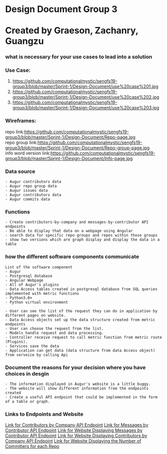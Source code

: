 # Design Document Group 3 <br><br> Created by Graeson, Zachanry, Guangzu

### what is necessary for your use cases to lead into a solution

### Use Case:
1. https://github.com/computationalmystic/sengfs19-group3/blob/master/Sprint-1/Design-Document/use%20case%201.jpg
2. https://github.com/computationalmystic/sengfs19-group3/blob/master/Sprint-1/Design-Document/use%20case%202.jpg
3. https://github.com/computationalmystic/sengfs19-group3/blob/master/Sprint-1/Design-Document/use%20case%203.jpg

### Wireframes:
repo link:https://github.com/computationalmystic/sengfs19-group3/blob/master/Sprint-1/Design-Document/Repo-page.jpg <br>
repo group link:https://github.com/computationalmystic/sengfs19-group3/blob/master/Sprint-1/Design-Document/Repo-group-page.jpg<br>
info word version link:https://github.com/computationalmystic/sengfs19-group3/blob/master/Sprint-1/Design-Document/Info-page.jpg<br>

### Data source
  
    - Augur contributors data
    - Augur repo group data
    - Augur issues data 
    - Augur contributors data
    - Augur commits data

### Functions

    - Create contributors-by-company and messages-by-contributor API endpoints
    - Be able to display that data on a webpage using Angular
    - search data for specific repo groups and repos within those groups 
    - show two versions which are graph display and display the data in a table 

### how the different software components communicate 
    List of the software component
    - Augur
    - Postgresql database
    - Angular Webpage
    - All of Augur's plugins
    - Data Access tables created in postgresql database from SQL queries implemented with metric functions
    - Python3.0+ 
    - Python virtual environment
    
    - User can see the list of the request they can do in application by different pages on website.
    - Data Access objects set up the data structure created from metric endpoints
    - User can choose the request from the list.
    - Models handle request and data processing.
    - Controller receive request to call metric function from metric route (Plugins).
    - Services save the data
    - Application can get data (data structure from data Access object) from serveice by calling Api 
    
    

### Document the reasons for your decision where you have choices in desgin
  
    - The information displayed in Augur's website is a little buggy.
    - The website will show different information from the endpoints created
    - Create a useful API endpoint that could be implemented in the form of a table or graph.
    
### Links to Endpoints and Website
[Link for Contributors by Company API Endpoint](http://129.114.104.142:5000/api/unstable/repo-groups/20/contributors-by-company)
[Link for Messages by Contributor API Endpoint](http://129.114.104.142:5000/api/unstable/repo-groups/20/messages-by-contributor)
[Link for Website Displaying Messages by Contributor API Endpoint](http://129.114.104.142:4250/messages/20)
[Link for Website Displaying Contributors by Company API Endpoint](http://129.114.104.142:4250/contributors/20)
[Link for Website Displaying the Number of Committers for each Repo](http://129.114.104.142:4250/repo)










